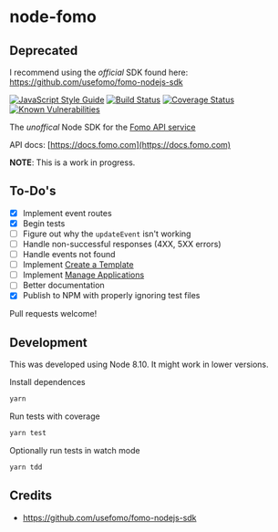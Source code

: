 # node-fomo

## Deprecated
I recommend using the *official* SDK found here: https://github.com/usefomo/fomo-nodejs-sdk

[![JavaScript Style Guide](https://img.shields.io/badge/code_style-standard-brightgreen.svg)](https://standardjs.com)
[![Build Status](https://travis-ci.org/geoffdutton/node-fomo.svg?branch=master)](https://travis-ci.org/geoffdutton/node-fomo)
[![Coverage Status](https://coveralls.io/repos/github/geoffdutton/node-fomo/badge.svg?branch=master)](https://coveralls.io/github/geoffdutton/node-fomo?branch=master)
[![Known Vulnerabilities](https://snyk.io/test/github/geoffdutton/node-fomo/badge.svg?targetFile=package.json)](https://snyk.io/test/github/geoffdutton/node-fomo?targetFile=package.json)

The _unoffical_ Node SDK for the [Fomo API service](https://fomo.com)

API docs: [https://docs.fomo.com](https://docs.fomo.com)

__NOTE__: This is a work in progress.

## To-Do's
- [x] Implement event routes
- [x] Begin tests
- [ ] Figure out why the `updateEvent` isn't working
- [ ] Handle non-successful responses (4XX, 5XX errors)
- [ ] Handle events not found
- [ ] Implement [Create a Template](https://docs.fomo.com/reference#create-a-template)
- [ ] Implement [Manage Applications](https://docs.fomo.com/reference#application-get-statistics)
- [ ] Better documentation
- [x] Publish to NPM with properly ignoring test files

Pull requests welcome!

## Development

This was developed using Node 8.10. It might work in lower versions.

Install dependences
```bash
yarn
```

Run tests with coverage
```bash
yarn test
```

Optionally run tests in watch mode
```bash
yarn tdd
```

## Credits
- https://github.com/usefomo/fomo-nodejs-sdk
